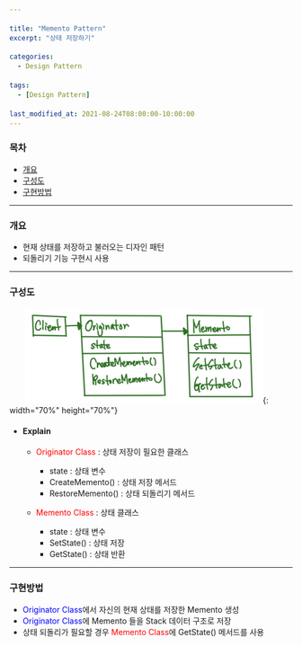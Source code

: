```yaml
---

title: "Memento Pattern"
excerpt: "상태 저장하기" 

categories:
  - Design Pattern

tags:
  - [Design Pattern]

last_modified_at: 2021-08-24T08:00:00-10:00:00
---
```


### 목차
 - [개요](#개요)
 - [구성도](#구성도)
 - [구현방법](#구현방법)

---

### 개요
 - 현재 상태를 저장하고 불러오는 디자인 패턴
 - 되돌리기 기능 구현시 사용

---

### 구성도
　　![image](/assets/images/DesignPattern/MementoPattern.png){: width="70%" height="70%"}  

 - #### Explain
   - <span style="color:red">Originator Class</span> : 상태 저장이 필요한 클래스
     - state : 상태 변수
     - CreateMemento() : 상태 저장 메서드
     - RestoreMemento() : 상태 되돌리기 메서드  
  
   - <span style="color:red">Memento Class</span> : 상태 클래스
     - state : 상태 변수
     - SetState() : 상태 저장
     - GetState() : 상태 반환
   
---
### 구현방법
 - <span style="color:blue">Originator Class</span>에서 자신의 현재 상태를 저장한 Memento 생성
 - <span style="color:blue">Originator Class</span>에 Memento 들을 Stack 데이터 구조로 저장
 - 상태 되돌리가 필요할 경우 <span style="color:red">Memento Class</span>에 GetState() 메서드를 사용
